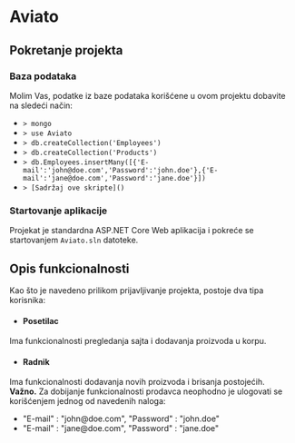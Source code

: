 # Aviato

## Pokretanje projekta

### Baza podataka

Molim Vas, podatke iz baze podataka korišćene u ovom projektu dobavite na sledeći način:

* `> mongo`
* `> use Aviato`
* `> db.createCollection('Employees')`
* `> db.createCollection('Products')`
* `> db.Employees.insertMany([{'E-mail':'john@doe.com','Password':'john.doe'},{'E-mail':'jane@doe.com','Password':'jane.doe'}])`
* `> [Sadržaj ove skripte]()`

### Startovanje aplikacije

Projekat je standardna ASP.NET Core Web aplikacija i pokreće se startovanjem `Aviato.sln` datoteke.

## Opis funkcionalnosti

Kao što je navedeno prilikom prijavljivanje projekta, postoje dva tipa korisnika:

* #### Posetilac
Ima funkcionalnosti pregledanja sajta i dodavanja proizvoda u korpu.

* #### Radnik
Ima funkcionalnosti dodavanja novih proizvoda i brisanja postojećih.  
**Važno.** Za dobijanje funkcionalnosti prodavca neophodno je ulogovati se korišćenjem jednog od navedenih naloga:  
* "E-mail" : "john<i></i>@doe.com",
"Password" : "john.doe"  
* "E-mail" : "jane<i></i>@doe.com",
"Password" : "jane.doe"
